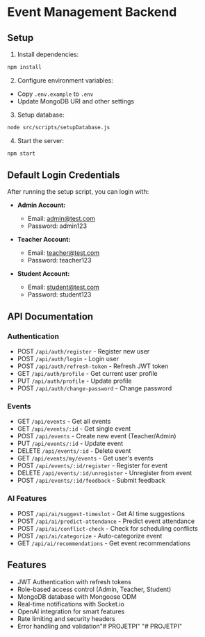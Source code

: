 # Event Management Backend

## Setup

1. Install dependencies:
```bash
npm install
```

2. Configure environment variables:
- Copy `.env.example` to `.env`
- Update MongoDB URI and other settings

3. Setup database:
```bash
node src/scripts/setupDatabase.js
```

4. Start the server:
```bash
npm start
```

## Default Login Credentials

After running the setup script, you can login with:

- **Admin Account:**
  - Email: admin@test.com
  - Password: admin123

- **Teacher Account:**
  - Email: teacher@test.com
  - Password: teacher123

- **Student Account:**
  - Email: student@test.com
  - Password: student123

## API Documentation

### Authentication
- POST `/api/auth/register` - Register new user
- POST `/api/auth/login` - Login user
- POST `/api/auth/refresh-token` - Refresh JWT token
- GET `/api/auth/profile` - Get current user profile
- PUT `/api/auth/profile` - Update profile
- POST `/api/auth/change-password` - Change password

### Events
- GET `/api/events` - Get all events
- GET `/api/events/:id` - Get single event
- POST `/api/events` - Create new event (Teacher/Admin)
- PUT `/api/events/:id` - Update event
- DELETE `/api/events/:id` - Delete event
- GET `/api/events/my/events` - Get user's events
- POST `/api/events/:id/register` - Register for event
- DELETE `/api/events/:id/unregister` - Unregister from event
- POST `/api/events/:id/feedback` - Submit feedback

### AI Features
- POST `/api/ai/suggest-timeslot` - Get AI time suggestions
- POST `/api/ai/predict-attendance` - Predict event attendance
- POST `/api/ai/conflict-check` - Check for scheduling conflicts
- POST `/api/ai/categorize` - Auto-categorize event
- GET `/api/ai/recommendations` - Get event recommendations

## Features

- JWT Authentication with refresh tokens
- Role-based access control (Admin, Teacher, Student)
- MongoDB database with Mongoose ODM
- Real-time notifications with Socket.io
- OpenAI integration for smart features
- Rate limiting and security headers
- Error handling and validation"# PROJETPI" 
"# PROJETPI" 
